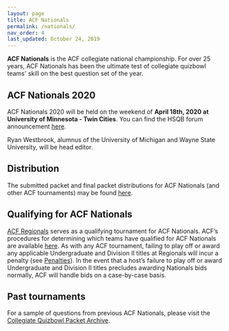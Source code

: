 ```yaml
---
layout: page
title: ACF Nationals
permalink: /nationals/
nav_order: 4
last_updated: October 24, 2019
---
```


**ACF Nationals** is the ACF collegiate national championship. For over 25 years, ACF Nationals has been the ultimate test of collegiate quizbowl teams' skill on the best question set of the year.


## ACF Nationals 2020
ACF Nationals 2020 will be held on the weekend of **April 18th, 2020 at University of Minnesota - Twin Cities**. You can find the HSQB forum announcement [here](https://hsquizbowl.org/forums/viewtopic.php?f=8&t=23261).

Ryan Westbrook, alumnus of the University of Michigan and Wayne State University, will be head editor.

## Distribution

The submitted packet and final packet distributions for ACF Nationals (and other ACF tournaments) may be found [here](/distribution).

## Qualifying for ACF Nationals
[ACF Regionals](/regionals) serves as a qualifying tournament for ACF Nationals. ACF’s procedures for determining which teams have qualified for ACF Nationals are available [here](/nationals-qualification). As with any ACF tournament, failing to play off or award any applicable Undergraduate and Division II titles at Regionals will incur a penalty (see [Penalties](/hosting-guidelines/#penalties-for-egregious-hosting-violations)). In the event that a host’s failure to play off or award Undergraduate and Division II titles precludes awarding Nationals bids normally, ACF will handle bids on a case-by-case basis.

## Past tournaments
For a sample of questions from previous ACF Nationals, please visit the [Collegiate Quizbowl Packet Archive](http://hsquizbowl.org/db/questionsets/search/?name=ACF+Nationals&col=1&season=&archived=y).

